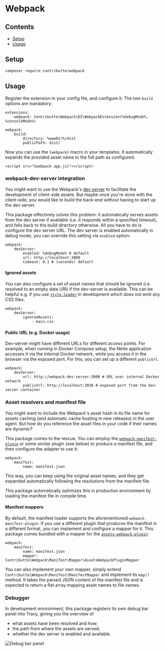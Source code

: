 # Webpack

## Contents

- [Setup](#setup)
- [Usage](#usage)

## Setup

```bash
composer require contributte/webpack
```

## Usage

Register the extension in your config file, and configure it. The two `build` options are mandatory:

```neon
extensions:
	webpack: Contributte\Webpack\DI\WebpackExtension(%debugMode%, %consoleMode%)

webpack:
	build:
		directory: %wwwDir%/dist
		publicPath: dist/
```


Now you can use the `{webpack}` macro in your templates. It automatically expands the provided asset name to the full path as configured:

```latte
<script src="{webpack app.js}"></script>
```


### webpack-dev-server integration

You might want to use the Webpack's [dev server](https://www.npmjs.com/package/webpack-dev-server) to facilitate the development of client-side assets. But maybe once you're done with the client-side, you would like to build the back-end without having to start up the dev server.

This package effectively solves this problem: it automatically serves assets from the dev server if available (i.e. it responds within a specified timeout), and falls back to the build directory otherwise. All you have to do is configure the dev server URL. The dev server is enabled automatically in debug mode; you can override this setting via `enabled` option:

```neon
webpack:
	devServer:
		enabled: %debugMode% # default
		url: http://localhost:3000
		timeout: 0.1 # (seconds) default
```

#### Ignored assets

You can also configure a set of asset names that should be ignored (i.e. resolved to an empty data URI) if the dev-server is available. This can be helpful e.g. if you use [`style-loader`](https://www.npmjs.com/package/style-loader) in development which does not emit any CSS files.

```neon
webpack:
	devServer:
		ignoredAssets:
			- main.css
```

#### Public URL (e.g. Docker usage)

Dev-server might have different URLs for different access points. For example, when running in Docker Compose setup, the Nette application accesses it via the internal Docker network, while you access it in the browser via the exposed port. For this, you can set up a different `publicUrl`.   

```neon
webpack:
	devServer:
		url: http://webpack-dev-server:3000 # URL over internal Docker network
		publicUrl: http://localhost:3030 # exposed port from the dev-server container
```


### Asset resolvers and manifest file

You might want to include the Webpack's asset hash in its file name for assets caching (and automatic cache busting in new releases) in the user agent. But how do you reference the asset files in your code if their names are dynamic?

This package comes to the rescue. You can employ the [`webpack-manifest-plugin`](https://www.npmjs.com/package/webpack-manifest-plugin) or some similar plugin (see below) to produce a manifest file, and then configure the adapter to use it:

```neon
webpack:
	manifest:
		name: manifest.json
```

This way, you can keep using the original asset names, and they get expanded automatically following the resolutions from the manifest file.

This package automatically optimizes this in production environment by loading the manifest file in compile time.


#### Manifest mappers

By default, the manifest loader supports the aforementioned `webpack-manifest-plugin`. If you use a different plugin that produces the manifest in a different format, you can implement and configure a mapper for it. This package comes bundled with a mapper for the [`assets-webpack-plugin`](https://www.npmjs.com/package/assets-webpack-plugin):

```neon
webpack:
	manifest:
		name: manifest.json
		mapper: Contributte\Webpack\Manifest\Mapper\AssetsWebpackPluginMapper
```

You can also implement your own mapper, simply extend `Contributte\Webpack\Manifest\ManifestMapper` and implement its `map()` method. It takes the parsed JSON content of the manifest file and is expected to return a flat array mapping asset names to file names.


### Debugger

In development environment, this package registers its own debug bar panel into Tracy, giving you the overview of

- what assets have been resolved and how;
- the path from where the assets are served;
- whether the dev server is enabled and available.

![Debug bar panel](debug_panel.png)
